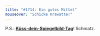 ```yaml
---
title: "#1714: Ein gutes Mittel"
mouseover: "Schicke Krawatte!"
---
```


P.S.: 
<a href="http://www.fonflatter.de/kalender"><strong>Küss-dein-Spiegelbild-Tag</strong></a>! Schmatz.

